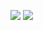 ![](https://leetcard.jacoblin.cool/Abhishekkumargond?ext=heatmap)
![](https://leetcard.jacoblin.cool/Abhishekkumargond?ext=contest)
